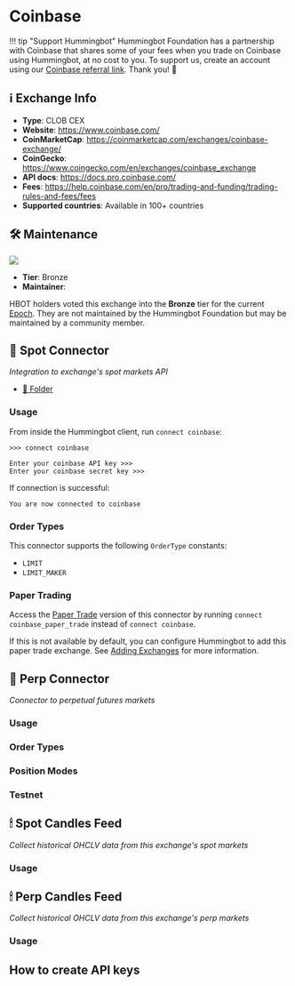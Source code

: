 # Coinbase

!!! tip "Support Hummingbot"
    Hummingbot Foundation has a partnership with Coinbase that shares some of your fees when you trade on Coinbase using Hummingbot, at no cost to you. To support us, create an account using our [Coinbase referral link](https://www.coinbase.com/join). Thank you! 🙏

## ℹ️ Exchange Info

- **Type**: CLOB CEX
- **Website**: https://www.coinbase.com/
- **CoinMarketCap**: https://coinmarketcap.com/exchanges/coinbase-exchange/
- **CoinGecko**: https://www.coingecko.com/en/exchanges/coinbase_exchange
- **API docs**: <https://docs.pro.coinbase.com/>
- **Fees**: <https://help.coinbase.com/en/pro/trading-and-funding/trading-rules-and-fees/fees>
- **Supported countries**: Available in 100+ countries

## 🛠 Maintenance

![](https://img.shields.io/static/v1?label=Hummingbot&message=BRONZE&color=green)

- **Tier**: Bronze
- **Maintainer**: 

HBOT holders voted this exchange into the **Bronze** tier for the current [Epoch](/governance/epochs). They are not maintained by the Hummingbot Foundation but may be maintained by a community member.


## 🔀 Spot Connector
*Integration to exchange's spot markets API*

- [📁 Folder](https://github.com/hummingbot/hummingbot/tree/master/hummingbot/connector/exchange/coinbase)

### Usage

From inside the Hummingbot client, run `connect coinbase`:

```
>>> connect coinbase

Enter your coinbase API key >>>
Enter your coinbase secret key >>>
```

If connection is successful:

```
You are now connected to coinbase
```


### Order Types

This connector supports the following `OrderType` constants:

- `LIMIT`
- `LIMIT_MAKER`

### Paper Trading

Access the [Paper Trade](/global-configs/paper-trade/) version of this connector by running `connect coinbase_paper_trade` instead of `connect coinbase`.

If this is not available by default, you can configure Hummingbot to add this paper trade exchange. See [Adding Exchanges](/global-configs/paper-trade/#adding-exchanges) for more information.

## 🔀 Perp Connector
*Connector to perpetual futures markets*



### Usage


### Order Types


### Position Modes



### Testnet



## 🕯 Spot Candles Feed
*Collect historical OHCLV data from this exchange's spot markets*



### Usage





## 🕯 Perp Candles Feed
*Collect historical OHCLV data from this exchange's perp markets*


### Usage



## How to create API keys

